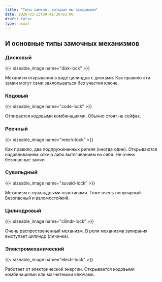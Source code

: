 ```yaml
---
title: "Типы замков, которые мы вскрываем"
date: 2020-03-13T00:41:30+03:00
draft: false
type: usual
---
```

## И основные типы замочных механизмов

### Дисковый

{{< sizeable_image name="disk-lock" >}}
 
Механизм открывания в виде цилиндра с дисками. Как правило эти замки могут сами захлопываться без участия ключа.

### Кодовый

{{< sizeable_image name="code-lock" >}}
 
Отпирается кодовыми комбинациями. Обычно стоят на сейфах.

### Реечный 

{{< sizeable_image name="reech-lock" >}}

Как правило, два подпружиненных ригеля (иногда один). Открываются надавливанием ключа либо вытягиванием на себя. Не очень безопасные замки.

### Сувальдный  

{{< sizeable_image name="suvald-lock" >}}

Механизм с сувальдными пластинами. Тоже очень популярный. Безопасный и взломостойкий.

### Цилиндровый 

{{< sizeable_image name="cilindr-lock" >}}

Очень распространенный механизм. В роли механизма запирания выступает цилиндр (личинка).

### Электромеханический 

{{< sizeable_image name="electr-lock" >}}

Работает от электрической энергии. Открывается кодовыми комбинациями или магнитными ключами.